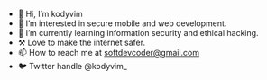 - 👋 Hi, I’m kodyvim
- 👀 I’m interested in secure mobile and web development.
- 🌱 I’m currently learning information security and ethical hacking.
- ⚒️ Love to make the internet safer.
- 📫 How to reach me at softdevcoder@gmail.com
- 🐦 Twitter handle @kodyvim_
